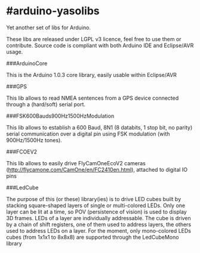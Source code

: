 #arduino-yasolibs
================

Yet another set of libs for Arduino.

These libs are released under LGPL v3 licence, feel free to use them or contribute.
Source code is compliant with both Arduino IDE and Eclipse/AVR usage.

###ArduinoCore

 This is the Arduino 1.0.3 core library, easily usable within Eclipse/AVR

###GPS 
 
 This lib allows to read NMEA sentences from a GPS device connected through a (hard/soft) serial port.

###FSK600Bauds900Hz1500HzModulation
 
 This lib allows to establish a 600 Baud, 8N1 (8 databits, 1 stop bit, no parity) serial communication over a digital pin using FSK modulation (with 900Hz/1500Hz tones).
 
###FCOEV2
 
 This lib allows to easily drive FlyCamOneEcoV2 cameras (http://flycamone.com/CamOne/en/FC2410en.html), attached to digital IO pins

###LedCube

The purpose of this (or these) library(ies) is to drive LED cubes built by stacking square-shaped layers of single or multi-colored LEDs. Only one layer can be lit at a time, so POV (persistence of vision) is used to display 3D frames. LEDs of a layer are individually addressable. The cube is driven by a chain of shift registers, one of them used to address layers, the others used to address LEDs on a layer.
For the moment, only mono-colored LEDs cubes (from 1x1x1 to 8x8x8) are supported through the LedCubeMono library
